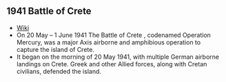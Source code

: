 ## 1941 Battle of Crete
- [Wiki](https://en.wikipedia.org/wiki/Battle_of_Crete)
- On 20 May – 1 June 1941 The Battle of Crete , codenamed Operation Mercury, was a major Axis airborne and amphibious operation to capture the island of Crete.
- It began on the morning of 20 May 1941, with multiple German airborne landings on Crete. Greek and other Allied forces, along with Cretan civilians, defended the island.